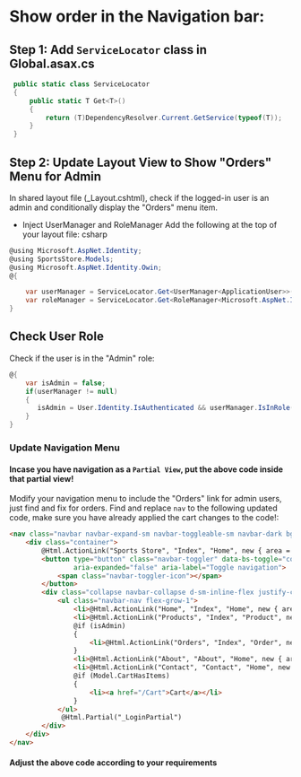 # Show order in the Navigation bar:
## Step 1: Add `ServiceLocator` class in Global.asax.cs

```csharp
 public static class ServiceLocator
 {
     public static T Get<T>()
     {
         return (T)DependencyResolver.Current.GetService(typeof(T));
     }
 }
```
## Step 2: Update Layout View to Show "Orders" Menu for Admin
In shared layout file (_Layout.cshtml), check if the logged-in user is an admin and conditionally display the "Orders" menu item.

- Inject UserManager and RoleManager
Add the following at the top of your layout file:
csharp

```csharp
@using Microsoft.AspNet.Identity;
@using SportsStore.Models;
@using Microsoft.AspNet.Identity.Owin;
@{

    var userManager = ServiceLocator.Get<UserManager<ApplicationUser>>();
    var roleManager = ServiceLocator.Get<RoleManager<Microsoft.AspNet.Identity.EntityFramework.IdentityRole>>();
}
```
## Check User Role
Check if the user is in the "Admin" role:

```csharp
@{
    var isAdmin = false;
    if(userManager != null)
    {
       isAdmin = User.Identity.IsAuthenticated && userManager.IsInRole(User.Identity.GetUserId(), RoleName.CanManageProducts);
    }
}
```

### Update Navigation Menu
#### Incase you have navigation as a `Partial View`, put the above code inside that partial view!

Modify your navigation menu to include the "Orders" link for admin users, just find and fix for orders. Find and replace `nav` to the following updated code, make sure you have already applied the cart changes to the code!:
```html
<nav class="navbar navbar-expand-sm navbar-toggleable-sm navbar-dark bg-dark">
    <div class="container">
        @Html.ActionLink("Sports Store", "Index", "Home", new { area = "" }, new { @class = "navbar-brand" })
        <button type="button" class="navbar-toggler" data-bs-toggle="collapse" data-bs-target=".navbar-collapse" title="Toggle navigation" aria-controls="navbarSupportedContent"
                aria-expanded="false" aria-label="Toggle navigation">
            <span class="navbar-toggler-icon"></span>
        </button>
        <div class="collapse navbar-collapse d-sm-inline-flex justify-content-between">
            <ul class="navbar-nav flex-grow-1">
                <li>@Html.ActionLink("Home", "Index", "Home", new { area = "" }, new { @class = "nav-link" })</li>
                <li>@Html.ActionLink("Products", "Index", "Product", new { area = "" }, new { @class = "nav-link" })</li>
                @if (isAdmin)
                {
                    <li>@Html.ActionLink("Orders", "Index", "Order", new { area = "" }, new { @class = "nav-link" })</li>
                }
                <li>@Html.ActionLink("About", "About", "Home", new { area = "" }, new { @class = "nav-link" })</li>
                <li>@Html.ActionLink("Contact", "Contact", "Home", new { area = "" }, new { @class = "nav-link" })</li>
                @if (Model.CartHasItems)
                {
                    <li><a href="/Cart">Cart</a></li>
                }
            </ul>
             @Html.Partial("_LoginPartial")
        </div>
    </div>
</nav>
```
#### Adjust the above code according to your requirements